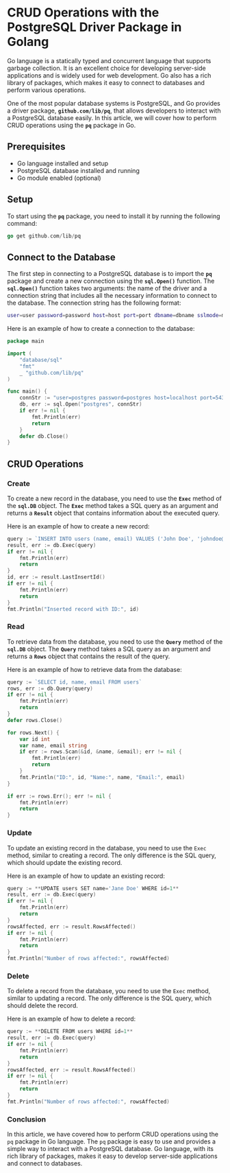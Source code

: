 # **CRUD Operations with the PostgreSQL Driver Package in Golang**

Go language is a statically typed and concurrent language that supports garbage collection. It is an excellent choice for developing server-side applications and is widely used for web development. Go also has a rich library of packages, which makes it easy to connect to databases and perform various operations.

One of the most popular database systems is PostgreSQL, and Go provides a driver package, **`github.com/lib/pq`**, that allows developers to interact with a PostgreSQL database easily. In this article, we will cover how to perform CRUD operations using the **`pq`** package in Go.

## **Prerequisites**

- Go language installed and setup
- PostgreSQL database installed and running
- Go module enabled (optional)

## **Setup**

To start using the **`pq`** package, you need to install it by running the following command:

```go
go get github.com/lib/pq
```

## **Connect to the Database**

The first step in connecting to a PostgreSQL database is to import the **`pq`** package and create a new connection using the **`sql.Open()`** function. The **`sql.Open()`** function takes two arguments: the name of the driver and a connection string that includes all the necessary information to connect to the database. The connection string has the following format:

```bash
user=user password=password host=host port=port dbname=dbname sslmode=mode
```

Here is an example of how to create a connection to the database:

```go
package main

import (
	"database/sql"
	"fmt"
	_ "github.com/lib/pq"
)

func main() {
	connStr := "user=postgres password=postgres host=localhost port=5432 dbname=postgres sslmode=disable"
	db, err := sql.Open("postgres", connStr)
	if err != nil {
		fmt.Println(err)
		return
	}
	defer db.Close()
}
```

## **CRUD Operations**

### **Create**

To create a new record in the database, you need to use the **`Exec`** method of the **`sql.DB`** object. The **`Exec`** method takes a SQL query as an argument and returns a **`Result`** object that contains information about the executed query.

Here is an example of how to create a new record:

```go
query := `INSERT INTO users (name, email) VALUES ('John Doe', 'johndoe@example.com')`
result, err := db.Exec(query)
if err != nil {
	fmt.Println(err)
	return
}
id, err := result.LastInsertId()
if err != nil {
	fmt.Println(err)
	return
}
fmt.Println("Inserted record with ID:", id)
```

### **Read**

To retrieve data from the database, you need to use the **`Query`** method of the **`sql.DB`** object. The **`Query`** method takes a SQL query as an argument and returns a **`Rows`** object that contains the result of the query.

Here is an example of how to retrieve data from the database:

```go
query := `SELECT id, name, email FROM users`
rows, err := db.Query(query)
if err != nil {
    fmt.Println(err)
    return
}
defer rows.Close()

for rows.Next() {
    var id int
    var name, email string
    if err := rows.Scan(&id, &name, &email); err != nil {
        fmt.Println(err)
        return
    }
    fmt.Println("ID:", id, "Name:", name, "Email:", email)
}

if err := rows.Err(); err != nil {
    fmt.Println(err)
    return
}
```

### Update

To update an existing record in the database, you need to use the `Exec` method, similar to creating a record. The only difference is the SQL query, which should update the existing record.

Here is an example of how to update an existing record:

```go
query := **UPDATE users SET name='Jane Doe' WHERE id=1**
result, err := db.Exec(query)
if err != nil {
    fmt.Println(err)
    return
}
rowsAffected, err := result.RowsAffected()
if err != nil {
    fmt.Println(err)
    return
}
fmt.Println("Number of rows affected:", rowsAffected)
```

### Delete

To delete a record from the database, you need to use the `Exec` method, similar to updating a record. The only difference is the SQL query, which should delete the record.

Here is an example of how to delete a record:

```go
query := **DELETE FROM users WHERE id=1**
result, err := db.Exec(query)
if err != nil {
    fmt.Println(err)
    return
}
rowsAffected, err := result.RowsAffected()
if err != nil {
    fmt.Println(err)
    return
}
fmt.Println("Number of rows affected:", rowsAffected)
```

### Conclusion

In this article, we have covered how to perform CRUD operations using the `pq` package in Go language. The `pq` package is easy to use and provides a simple way to interact with a PostgreSQL database. Go language, with its rich library of packages, makes it easy to develop server-side applications and connect to databases.
